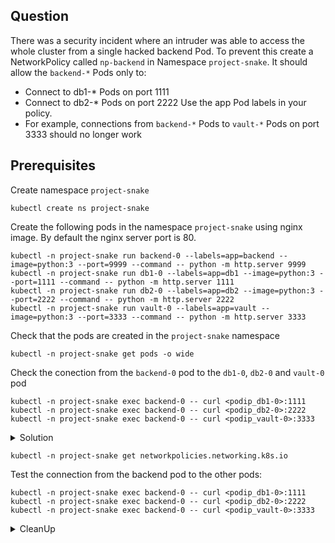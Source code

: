 ## Question

There was a security incident where an intruder was able to access the whole cluster from a single hacked backend Pod. To prevent this create a NetworkPolicy called `np-backend` in Namespace `project-snake`. It should allow the `backend-*` Pods only to:
- Connect to db1-* Pods on port 1111
- Connect to db2-* Pods on port 2222
Use the app Pod labels in your policy.
- For example, connections from `backend-*` Pods to `vault-*` Pods on port 3333 should no longer work

## Prerequisites

Create namespace `project-snake`

```
kubectl create ns project-snake
```

Create the following pods in the namespace `project-snake` using nginx image. By default the nginx server port is 80.

```
kubectl -n project-snake run backend-0 --labels=app=backend --image=python:3 --port=9999 --command -- python -m http.server 9999
kubectl -n project-snake run db1-0 --labels=app=db1 --image=python:3 --port=1111 --command -- python -m http.server 1111
kubectl -n project-snake run db2-0 --labels=app=db2 --image=python:3 --port=2222 --command -- python -m http.server 2222
kubectl -n project-snake run vault-0 --labels=app=vault --image=python:3 --port=3333 --command -- python -m http.server 3333
```

Check that the pods are created in the `project-snake` namespace

```
kubectl -n project-snake get pods -o wide
```

Check the conection from the `backend-0` pod to the `db1-0`, `db2-0` and `vault-0` pod

```
kubectl -n project-snake exec backend-0 -- curl <podip_db1-0>:1111
kubectl -n project-snake exec backend-0 -- curl <podip_db2-0>:2222
kubectl -n project-snake exec backend-0 -- curl <podip_vault-0>:3333
```

<details>
<summary> Solution</summary>

Create a network policy `np-backend`. You may check a network policy manifest from the kubernetes.io and the modify it.

```
apiVersion: networking.k8s.io/v1
kind: NetworkPolicy
metadata:
  name: np-backend
  namespace: project-snake
spec:
  podSelector:
    matchLabels:
      app: backend
  policyTypes:
    - Egress
  egress:
  - to:
    - podSelector:
        matchLabels:
          app: db1
    ports:
    - protocol: TCP
      port: 1111
  - to:
    - podSelector:
        matchLabels:
          app: db2
    ports:
    - protocol: TCP
      port: 2222
```
</details>

```
kubectl -n project-snake get networkpolicies.networking.k8s.io
```

Test the connection from the backend pod to the other pods:

```
kubectl -n project-snake exec backend-0 -- curl <podip_db1-0>:1111
kubectl -n project-snake exec backend-0 -- curl <podip_db2-0>:2222
kubectl -n project-snake exec backend-0 -- curl <podip_vault-0>:3333
```

</details>

<details>
<summary> CleanUp</summary>

```
kubectl -n project-snake delete networkpolicies np-backend
kubectl -n project-snake delete pod backend-0 db1-0 db2-0 vault-0
kubectl delete ns project-snake
```

</details>